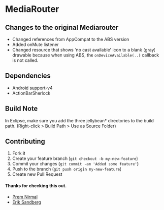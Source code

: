 # MediaRouter

## Changes to the original Mediarouter
- Changed references from AppCompat to the ABS version
- Added onMute listener
- Changed resource that shows 'no cast available' icon to a blank (gray) drawable because when using ABS, the `onDeviceAvailable(..)` callback is not called.

## Dependencies
- Android support-v4
- ActionBarSherlock

## Build Note
In Eclipse, make sure you add the three jellybean* directories to the build path. (Right-click > Build Path > Use as Source Folder)

## Contributing

1. Fork it
2. Create your feature branch (`git checkout -b my-new-feature`)
3. Commit your changes (`git commit -am 'Added some feature'`)
4. Push to the branch (`git push origin my-new-feature`)
5. Create new Pull Request

#### Thanks for checking this out.
- [Prem Nirmal](https://plus.google.com/104566486614105999906)
- [Erik Sandberg](https://plus.google.com/+ErikSandberg)

